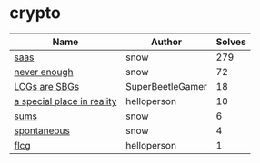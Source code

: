 # crypto

| Name                                                            | Author           | Solves |
|-----------------------------------------------------------------|------------------|--------|
| [saas](saas)                                             | snow             | 279    |
| [never enough](never-enough)                             | snow             | 72     |
| [LCGs are SBGs](lcgsaresbgs)                             | SuperBeetleGamer | 18     |
| [a special place in reality](a-special-place-in-reality) | helloperson      | 10     |
| [sums](sums)                                             | snow             | 6      |
| [spontaneous](spontaneous)                               | snow             | 4      |
| [flcg](flcg)                                             | helloperson      | 1      |
